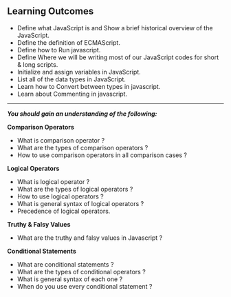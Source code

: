 ## Learning Outcomes

- Define what JavaScript is and Show a brief historical overview of the JavaScript.
- Define the definition of ECMAScript. 
- Define how to Run javascript. 
- Define Where we will be writing most of our JavaScript codes for short & long scripts.
- Initialize and assign variables in JavaScript.
- List all of the data types in JavaScript.
- Learn how to Convert between types in javascript.
- Learn about Commenting in javascript.

---

***You should gain an understanding of the following:***

**Comparison Operators**

- What is comparison operator ?
- What are the types of comparison operators ?
- How to use comparison operators in all comparison cases ?

**Logical Operators**

- What is logical operator ?
- What are the types of logical operators ?
- How to use logical operators ?
- What is general syntax of logical operators ?
- Precedence of logical operators.

**Truthy & Falsy Values**

- What are the truthy and falsy values in Javascript ?

**Conditional Statements**

- What are conditional statements ?
- What are the types of conditional operators ?
- What is general syntax of each one ?
- When do you use every conditional statement ?
